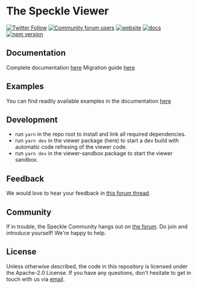 # The Speckle Viewer

[![Twitter Follow](https://img.shields.io/twitter/follow/SpeckleSystems?style=social)](https://twitter.com/SpeckleSystems) [![Community forum users](https://img.shields.io/discourse/users?server=https%3A%2F%2Fspeckle.community&style=flat-square&logo=discourse&logoColor=white)](https://speckle.community) [![website](https://img.shields.io/badge/https://-speckle.systems-royalblue?style=flat-square)](https://speckle.systems) [![docs](https://img.shields.io/badge/docs-speckle.guide-orange?style=flat-square&logo=read-the-docs&logoColor=white)](https://speckle.guide/dev/) [![npm version](https://badge.fury.io/js/%40speckle%2Fviewer.svg)](https://badge.fury.io/js/%40speckle%2Fviewer)

## Documentation

Complete documentation [here](https://speckle.guide/viewer/)
Migration guide [here](https://speckle.notion.site/Migration-Guide-b2b4118d34b544e9b9a848714348e7c7)

## Examples

You can find readily available examples in the documentation [here](https://speckle.guide/viewer/basic-example.html)

## Development

- run `yarn` in the repo root to install and link all required dependencies.
- run `yarn dev` in the viewer package (here) to start a dev build with automatic code refresing of the viewer code.
- run `yarn dev` in the viewer-sandbox package to start the viewer sandbox.

## Feedback

We would love to hear your feedback in [this forum thread](https://speckle.community/t/seeking-feedback-on-the-new-viewer-api-structure/7231).

## Community

If in trouble, the Speckle Community hangs out on [the forum](https://speckle.community). Do join and introduce yourself! We're happy to help.

## License

Unless otherwise described, the code in this repository is licensed under the Apache-2.0 License. If you have any questions, don't hesitate to get in touch with us via [email](mailto:hello@speckle.systems).
